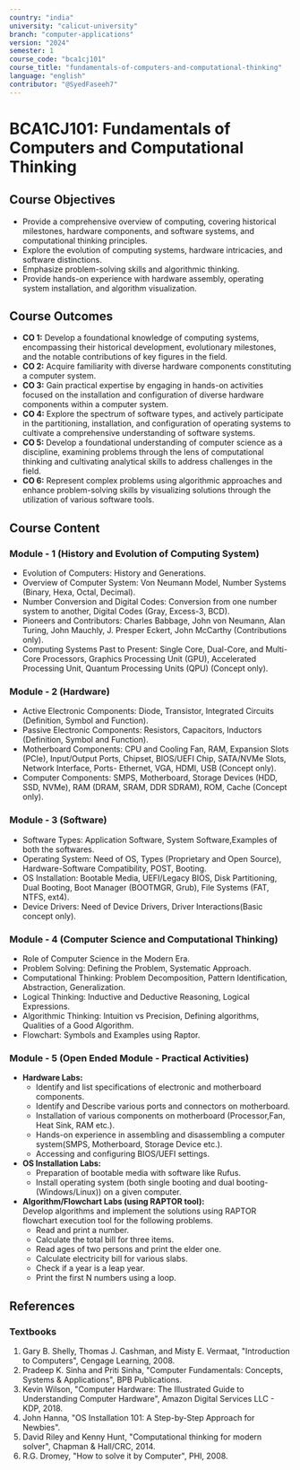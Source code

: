 ```yaml
---
country: "india"
university: "calicut-university"
branch: "computer-applications"
version: "2024"
semester: 1
course_code: "bca1cj101"
course_title: "fundamentals-of-computers-and-computational-thinking"
language: "english"
contributor: "@SyedFaseeh7"
---
```


# BCA1CJ101: Fundamentals of Computers and Computational Thinking

## Course Objectives
* Provide a comprehensive overview of computing, covering historical milestones, hardware components, and software systems, and computational thinking principles.
* Explore the evolution of computing systems, hardware intricacies, and software distinctions.
* Emphasize problem-solving skills and algorithmic thinking.
* Provide hands-on experience with hardware assembly, operating system installation, and algorithm visualization.

## Course Outcomes
* **CO 1:** Develop a foundational knowledge of computing systems, encompassing their historical development, evolutionary milestones, and the notable contributions of key figures in the field.
* **CO 2:** Acquire familiarity with diverse hardware components constituting a computer system.
* **CO 3:** Gain practical expertise by engaging in hands-on activities focused on the installation and configuration of diverse hardware components within a computer system.
* **CO 4:** Explore the spectrum of software types, and actively participate in the partitioning, installation, and configuration of operating systems to cultivate a comprehensive understanding of software systems.
* **CO 5:** Develop a foundational understanding of computer science as a discipline, examining problems through the lens of computational thinking and cultivating analytical skills to address challenges in the field.
* **CO 6:** Represent complex problems using algorithmic approaches and enhance problem-solving skills by visualizing solutions through the utilization of various software tools.

## Course Content

### Module - 1 (History and Evolution of Computing System)
* Evolution of Computers: History and Generations.
* Overview of Computer System: Von Neumann Model, Number Systems (Binary, Hexa, Octal, Decimal).
* Number Conversion and Digital Codes: Conversion from one number system to another, Digital Codes (Gray, Excess-3, BCD).
* Pioneers and Contributors: Charles Babbage, John von Neumann, Alan Turing, John Mauchly, J. Presper Eckert, John McCarthy (Contributions only).
* Computing Systems Past to Present: Single Core, Dual-Core, and Multi-Core Processors, Graphics Processing Unit (GPU),
Accelerated Processing Unit, Quantum Processing Units (QPU) (Concept only).

### Module - 2 (Hardware)
* Active Electronic Components: Diode, Transistor, Integrated Circuits (Definition, Symbol and Function).
* Passive Electronic Components: Resistors, Capacitors, Inductors (Definition, Symbol and Function).
* Motherboard Components: CPU and Cooling Fan, RAM, Expansion Slots (PCIe), Input/Output Ports, Chipset, BIOS/UEFI Chip, SATA/NVMe Slots, Network Interface, Ports- Ethernet, VGA, HDMI, USB (Concept only).
* Computer Components: SMPS, Motherboard, Storage Devices (HDD, SSD, NVMe), RAM (DRAM, SRAM, DDR SDRAM), ROM, Cache (Concept only).

### Module - 3 (Software)
* Software Types: Application Software, System Software,Examples of both the softwares.
* Operating System: Need of OS, Types (Proprietary and Open Source), Hardware-Software Compatibility, POST, Booting.
* OS Installation: Bootable Media, UEFI/Legacy BIOS, Disk Partitioning, Dual Booting, Boot Manager (BOOTMGR, Grub), File Systems (FAT, NTFS, ext4).
* Device Drivers:  Need of Device Drivers, Driver Interactions(Basic concept only).

### Module - 4 (Computer Science and Computational Thinking)
* Role of Computer Science in the Modern Era.
* Problem Solving: Defining the Problem, Systematic Approach.
* Computational Thinking: Problem Decomposition, Pattern Identification, Abstraction, Generalization.
* Logical Thinking: Inductive and Deductive Reasoning, Logical Expressions.
* Algorithmic Thinking: Intuition vs Precision, Defining algorithms, Qualities of a Good Algorithm.
* Flowchart: Symbols and Examples using Raptor.

### Module - 5 (Open Ended Module - Practical Activities)
* **Hardware Labs:**
    * Identify and list specifications of electronic and motherboard components.
    * Identify and Describe various ports and connectors on 
      motherboard.
    * Installation of various components on motherboard (Processor,Fan, Heat Sink, RAM etc.).
    * Hands-on experience in assembling and disassembling a computer system(SMPS, Motherboard, Storage Device etc.).
    * Accessing and configuring BIOS/UEFI settings.
* **OS Installation Labs:**
    * Preparation of bootable media with software like Rufus.
    * Install operating system (both single booting and dual booting- (Windows/Linux)) on a given computer.
* **Algorithm/Flowchart Labs (using RAPTOR tool):**    
    Develop algorithms and implement the solutions using RAPTOR flowchart execution tool for the following problems. 
    * Read and print a number.
    * Calculate the total bill for three items.
    * Read ages of two persons and print the elder one.
    * Calculate electricity bill for various slabs.
    * Check if a year is a leap year.
    * Print the first N numbers using a loop.

## References
### Textbooks
1.  Gary B. Shelly, Thomas J. Cashman, and Misty E. Vermaat, "Introduction to Computers", Cengage Learning, 2008.
2.  Pradeep K. Sinha and Priti Sinha, "Computer Fundamentals: Concepts, Systems & Applications", BPB Publications.
3.  Kevin Wilson, "Computer Hardware: The Illustrated Guide to Understanding Computer Hardware", Amazon Digital Services LLC - KDP, 2018.
4.  John Hanna, "OS Installation 101: A Step-by-Step Approach for Newbies".
5.  David Riley and Kenny Hunt, "Computational thinking for modern solver", Chapman & Hall/CRC, 2014.
6.  R.G. Dromey, "How to solve it by Computer", PHI, 2008.